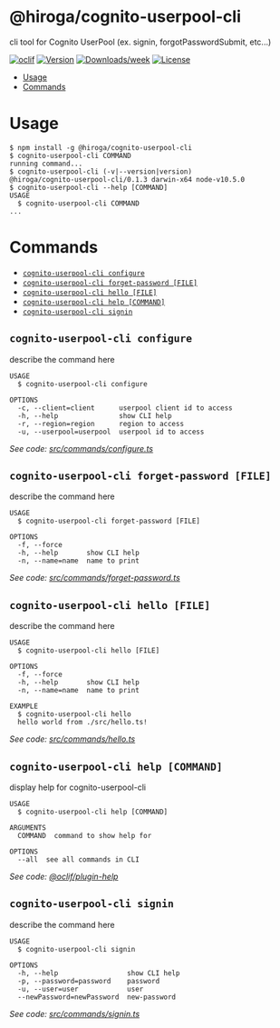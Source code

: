 @hiroga/cognito-userpool-cli
============================

cli tool for Cognito UserPool (ex. signin, forgotPasswordSubmit, etc...)

[![oclif](https://img.shields.io/badge/cli-oclif-brightgreen.svg)](https://oclif.io)
[![Version](https://img.shields.io/npm/v/@hiroga/cognito-userpool-cli.svg)](https://npmjs.org/package/@hiroga/cognito-userpool-cli)
[![Downloads/week](https://img.shields.io/npm/dw/@hiroga/cognito-userpool-cli.svg)](https://npmjs.org/package/@hiroga/cognito-userpool-cli)
[![License](https://img.shields.io/npm/l/@hiroga/cognito-userpool-cli.svg)](https://github.com/hiroga-cc/cognito-userpool-cli/blob/master/package.json)

<!-- toc -->
* [Usage](#usage)
* [Commands](#commands)
<!-- tocstop -->
# Usage
<!-- usage -->
```sh-session
$ npm install -g @hiroga/cognito-userpool-cli
$ cognito-userpool-cli COMMAND
running command...
$ cognito-userpool-cli (-v|--version|version)
@hiroga/cognito-userpool-cli/0.1.3 darwin-x64 node-v10.5.0
$ cognito-userpool-cli --help [COMMAND]
USAGE
  $ cognito-userpool-cli COMMAND
...
```
<!-- usagestop -->
# Commands
<!-- commands -->
* [`cognito-userpool-cli configure`](#cognito-userpool-cli-configure)
* [`cognito-userpool-cli forget-password [FILE]`](#cognito-userpool-cli-forget-password-file)
* [`cognito-userpool-cli hello [FILE]`](#cognito-userpool-cli-hello-file)
* [`cognito-userpool-cli help [COMMAND]`](#cognito-userpool-cli-help-command)
* [`cognito-userpool-cli signin`](#cognito-userpool-cli-signin)

## `cognito-userpool-cli configure`

describe the command here

```
USAGE
  $ cognito-userpool-cli configure

OPTIONS
  -c, --client=client      userpool client id to access
  -h, --help               show CLI help
  -r, --region=region      region to access
  -u, --userpool=userpool  userpool id to access
```

_See code: [src/commands/configure.ts](https://github.com/hiroga-cc/cognito-userpool-cli/blob/v0.1.3/src/commands/configure.ts)_

## `cognito-userpool-cli forget-password [FILE]`

describe the command here

```
USAGE
  $ cognito-userpool-cli forget-password [FILE]

OPTIONS
  -f, --force
  -h, --help       show CLI help
  -n, --name=name  name to print
```

_See code: [src/commands/forget-password.ts](https://github.com/hiroga-cc/cognito-userpool-cli/blob/v0.1.3/src/commands/forget-password.ts)_

## `cognito-userpool-cli hello [FILE]`

describe the command here

```
USAGE
  $ cognito-userpool-cli hello [FILE]

OPTIONS
  -f, --force
  -h, --help       show CLI help
  -n, --name=name  name to print

EXAMPLE
  $ cognito-userpool-cli hello
  hello world from ./src/hello.ts!
```

_See code: [src/commands/hello.ts](https://github.com/hiroga-cc/cognito-userpool-cli/blob/v0.1.3/src/commands/hello.ts)_

## `cognito-userpool-cli help [COMMAND]`

display help for cognito-userpool-cli

```
USAGE
  $ cognito-userpool-cli help [COMMAND]

ARGUMENTS
  COMMAND  command to show help for

OPTIONS
  --all  see all commands in CLI
```

_See code: [@oclif/plugin-help](https://github.com/oclif/plugin-help/blob/v2.1.6/src/commands/help.ts)_

## `cognito-userpool-cli signin`

describe the command here

```
USAGE
  $ cognito-userpool-cli signin

OPTIONS
  -h, --help                 show CLI help
  -p, --password=password    password
  -u, --user=user            user
  --newPassword=newPassword  new-password
```

_See code: [src/commands/signin.ts](https://github.com/hiroga-cc/cognito-userpool-cli/blob/v0.1.3/src/commands/signin.ts)_
<!-- commandsstop -->
